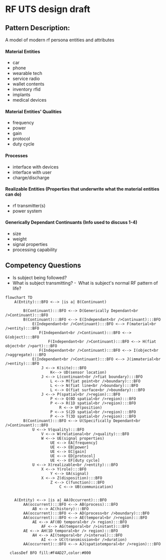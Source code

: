 # RF UTS design draft
## Pattern Description:
A model of modern rf persona entities and attributes
#### Material Entities
- car
- phone
- wearable tech
- service radio
- wallet contents
- inventory rfid
- implants
- medical devices
#### Material Entities' Qualities
- frequency
- power
- gain
- protocol
- duty cycle
#### Processes
- interface with devices
- interface with user
- charge/discharge
#### Realizable Entities (Properties that underwrite what the material entities can do)
- rf transmitter(s)
- power system
#### Generically Dependant Continuants (Info used to discuss 1-4)
- size
- weight
- signal properties
- processing capability
## Competency Questions
- Is subject being followed?
- What is subject transmitting?
- What is subject's normal RF pattern of life?
  
```mermaid
flowchart TD
    A(Entity):::BFO <--> |is a| B(Continuant)

	    B(Continuant):::BFO <--> D(Generically Dependant<br />Continuant):::BFO
	    B(Continuant):::BFO <--> E(Independant<br />Continuant):::BFO
		    E(Independant<br />Continuant):::BFO <--> F(material<br />entity):::BFO
		 	   F(Independant<br />Continuant):::BFO <--> G(object):::BFO
		    	   F(Independant<br />Continuant):::BFO <--> H(fiat object<br />part):::BFO
			   F(Independant<br />Continuant):::BFO <--> I(object<br />aggregate):::BFO
		    E(Independant<br />Continuant):::BFO <--> J(immaterial<br />entity):::BFO
		    	J <--> K(site):::BFO
		    		K<--> UD(sensor location)
		    	J <--> L(continuant<br />fiat boundary):::BFO
		    		L <--> M(fiat point<br />boundary):::BFO
		    		L <--> N(fiat line<br />boundary):::BFO
		    		L <--> O(fiat surface<br />boundary):::BFO
		    	J <--> P(spatial<br />region):::BFO
		    		P <--> Q(0D spatial<br />region):::BFO
		    		P <--> R(1D spatial<br />region):::BFO
		    			R <--> UF(position)
		    		P <--> S(2D spatial<br />region):::BFO
		    		P <--> T(3D spatial<br />region):::BFO	    		
	    B(Continuant):::BFO <--> U(Specifically Dependant<br />Continuant):::BFO
	    	U <--> V(quality):::BFO
	    		V <--> W(relational<br />quality):::BFO
				W <--> UE(signal properties)
					UE <--> EA[frequency]
					UE <--> EB[power]
					UE <--> EC[gain]
					UE <--> ED[protocol]
					UE <--> EF[duty cycle]
	    	U <--> X(realizable<br />entity):::BFO
	    		X <--> Y(role):::BFO
	    			Y <--> UA(signal)
	    		X <--> Z(disposition):::BFO
	    			Z <--> C(function):::BFO
	    				C <--> UB(communication)
	    			
	    			
    A(Entity) <--> |is a| AA(Occurrent):::BFO
	    AA(occurrent):::BFO <--> AB(process):::BFO
	    	AB <--> AC(history):::BFO
	    AA(occurrent):::BFO <--> AD(process<br />boundary):::BFO
	    AA(occurrent):::BFO <--> AE(temporal<br />region):::BFO
	    	AE <--> AF(0D temporal<br /> region):::BFO
	    		AF <--> AG(temporal<br />instant):::BFO
   		AE <--> AH(1D temporal<br /> region):::BFO
   			AH <--> AI(temporal<br />interval):::BFO
   				AI <--> UC(transmission<br />duration)
	    AA(occurrent):::BFO <--> AJ(spatiotemporal<br />region):::BFO
	      
  classDef BFO fill:#F4AD27,color:#000

